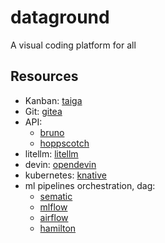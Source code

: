 # dataground
A visual coding platform for all

## Resources
- Kanban: [taiga](https://taiga.io)
- Git: [gitea](https://about.gitea.com)
- API:
  - [bruno](https://github.com/usebruno/bruno)
  - [hoppscotch](https://github.com/hoppscotch/hoppscotch)
- litellm: [litellm](https://github.com/BerriAI/litellm)
- devin: [opendevin](https://github.com/OpenDevin/OpenDevin)
- kubernetes: [knative](https://knative.dev/docs)
- ml pipelines orchestration, dag:
  - [sematic](https://www.sematic.dev)
  - [mlflow](https://mlflow.org)
  - [airflow](https://airflow.apache.org)
  - [hamilton](https://github.com/dagworks-inc/hamilton)
